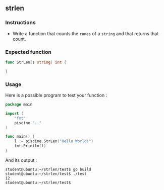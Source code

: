 ## strlen

### Instructions

- Write a function that counts the `runes` of a `string` and that returns that count.

### Expected function

```go
func StrLen(s string) int {

}
```

### Usage

Here is a possible program to test your function :

```go
package main

import (
	"fmt"
	piscine ".."
)

func main() {
	l := piscine.StrLen("Hello World!")
	fmt.Println(l)
}
```

And its output :

```console
student@ubuntu:~/strlen/test$ go build
student@ubuntu:~/strlen/test$ ./test
12
student@ubuntu:~/strlen/test$
```
